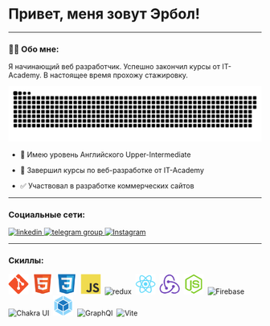 
# Привет, меня зовут Эрбол!

---

### :man_technologist: Обо мне:

Я начинающий веб разработчик. Успешно закончил курсы от IT-Academy. В настоящее время прохожу стажировку. 

<p align="center">
 <img width="600" src="assets/github-snake.svg" alt="snake"/>
</p>

- :telescope: Имею уровень Английского Upper-Intermediate

- :seedling: Завершил курсы по веб-разработке от IT-Academy
 
- ✅ Участвовал в разработке коммерческих сайтов
---

### Социальные сети:

  <div id="badges">
    <a href="https://www.linkedin.com/in/erbol-kenzhebekov-51099a25b/" target="_blank">
      <img src="https://cdn-icons-png.flaticon.com/512/3536/3536505.png" width="40" height="40" alt="linkedin" />
    </a>
    <a href="https://t.me/anixiiH" target="_blank">
      <img src="https://cdn-icons-png.flaticon.com/512/2111/2111646.png" width="40" height="40" alt="telegram group" />
    </a>
    <a href="https://www.instagram.com/anixii_/" target="_blank">
      <img src="https://cdn-icons-png.flaticon.com/512/174/174855.png" width="40" height="40" alt="Instagram"/>
    </a> 
  </div>

---

### Скиллы:

<div>
  <img src="https://github.com/devicons/devicon/blob/master/icons/git/git-original.svg" title="git" alt="git" width="40" height="40"/>&nbsp
  <img src="https://github.com/devicons/devicon/blob/master/icons/html5/html5-original.svg" title="html5" alt="html5" width="40" height="40"/>&nbsp
  <img src="https://github.com/devicons/devicon/blob/master/icons/css3/css3-original.svg" title="css" alt="css" width="40" height="40"/>&nbsp
  <img src="https://github.com/devicons/devicon/blob/master/icons/javascript/javascript-original.svg" title="javascript" alt="javascript" width="40" height="40"/>&nbsp 
  <img src="https://cdn-icons-png.flaticon.com/512/5968/5968381.png" title="redux" alt="redux" width="40" height="40"/>&nbsp;
  <img src="https://github.com/devicons/devicon/blob/master/icons/react/react-original.svg" title="reactjs" alt="reactjs" width="40" height="40"/>&nbsp
  <img src="https://github.com/devicons/devicon/blob/master/icons/redux/redux-original.svg" title="redux" alt="redux" width="40" height="40"/>&nbsp;
  <img src="https://github.com/devicons/devicon/blob/master/icons/nodejs/nodejs-original.svg" title="nodejs" alt="nodejs" width="40" height="40"/>&nbsp  
  <img src="https://profilinator.rishav.dev/skills-assets/firebase.png" alt="Firebase" title='Firebase' width="40" height="40">&nbsp
  <img src="https://profilinator.rishav.dev/skills-assets/chakraui.png" title="Chakra UI" alt="Chakra UI" width="40" height="40">&nbsp 
  <img src="https://github.com/devicons/devicon/blob/master/icons/webpack/webpack-original.svg" title="webpack" alt="webpack" width="40" height="40"/>&nbsp;  
  <img src="https://img.icons8.com/?size=512&id=zdI5E8moxhs-&format=png" title="GraphQl" alt="GraphQl" width="40" height="40"/>&nbsp  
  <img src="https://upload.wikimedia.org/wikipedia/commons/thumb/f/f1/Vitejs-logo.svg/1200px-Vitejs-logo.svg.png" title="Vite" alt="Vite" width="40" height="40"/>&nbsp 
  
</div>

